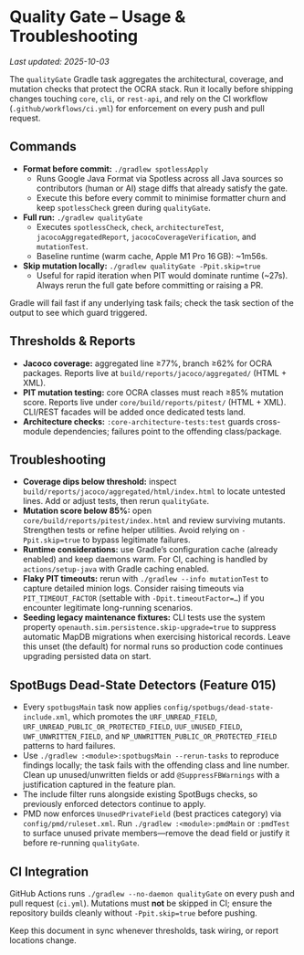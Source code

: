 # Quality Gate – Usage & Troubleshooting

_Last updated: 2025-10-03_

The `qualityGate` Gradle task aggregates the architectural, coverage, and mutation checks that protect the OCRA stack. Run it locally before shipping changes touching `core`, `cli`, or `rest-api`, and rely on the CI workflow (`.github/workflows/ci.yml`) for enforcement on every push and pull request.

## Commands
- **Format before commit:** `./gradlew spotlessApply`
  - Runs Google Java Format via Spotless across all Java sources so contributors (human or AI) stage diffs that already satisfy the gate.
  - Execute this before every commit to minimise formatter churn and keep `spotlessCheck` green during `qualityGate`.
- **Full run:** `./gradlew qualityGate`
  - Executes `spotlessCheck`, `check`, `architectureTest`, `jacocoAggregatedReport`, `jacocoCoverageVerification`, and `mutationTest`.
  - Baseline runtime (warm cache, Apple M1 Pro 16 GB): ~1m56s.
- **Skip mutation locally:** `./gradlew qualityGate -Ppit.skip=true`
  - Useful for rapid iteration when PIT would dominate runtime (~27s). Always rerun the full gate before committing or raising a PR.

Gradle will fail fast if any underlying task fails; check the task section of the output to see which guard triggered.

## Thresholds & Reports
- **Jacoco coverage:** aggregated line ≥77%, branch ≥62% for OCRA packages. Reports live at `build/reports/jacoco/aggregated/` (HTML + XML).
- **PIT mutation testing:** core OCRA classes must reach ≥85% mutation score. Reports live under `core/build/reports/pitest/` (HTML + XML). CLI/REST facades will be added once dedicated tests land.
- **Architecture checks:** `:core-architecture-tests:test` guards cross-module dependencies; failures point to the offending class/package.

## Troubleshooting
- **Coverage dips below threshold:** inspect `build/reports/jacoco/aggregated/html/index.html` to locate untested lines. Add or adjust tests, then rerun `qualityGate`.
- **Mutation score below 85%:** open `core/build/reports/pitest/index.html` and review surviving mutants. Strengthen tests or refine helper utilities. Avoid relying on `-Ppit.skip=true` to bypass legitimate failures.
- **Runtime considerations:** use Gradle’s configuration cache (already enabled) and keep daemons warm. For CI, caching is handled by `actions/setup-java` with Gradle caching enabled.
- **Flaky PIT timeouts:** rerun with `./gradlew --info mutationTest` to capture detailed minion logs. Consider raising timeouts via `PIT_TIMEOUT_FACTOR` (settable with `-Dpit.timeoutFactor=…`) if you encounter legitimate long-running scenarios.
- **Seeding legacy maintenance fixtures:** CLI tests use the system property `openauth.sim.persistence.skip-upgrade=true` to suppress automatic MapDB migrations when exercising historical records. Leave this unset (the default) for normal runs so production code continues upgrading persisted data on start.

## SpotBugs Dead-State Detectors (Feature 015)
- Every `spotbugsMain` task now applies `config/spotbugs/dead-state-include.xml`, which promotes the `URF_UNREAD_FIELD`, `URF_UNREAD_PUBLIC_OR_PROTECTED_FIELD`, `UUF_UNUSED_FIELD`, `UWF_UNWRITTEN_FIELD`, and `NP_UNWRITTEN_PUBLIC_OR_PROTECTED_FIELD` patterns to hard failures.
- Use `./gradlew :<module>:spotbugsMain --rerun-tasks` to reproduce findings locally; the task fails with the offending class and line number. Clean up unused/unwritten fields or add `@SuppressFBWarnings` with a justification captured in the feature plan.
- The include filter runs alongside existing SpotBugs checks, so previously enforced detectors continue to apply.
- PMD now enforces `UnusedPrivateField` (best practices category) via `config/pmd/ruleset.xml`. Run `./gradlew :<module>:pmdMain` or `:pmdTest` to surface unused private members—remove the dead field or justify it before re-running `qualityGate`.

## CI Integration
GitHub Actions runs `./gradlew --no-daemon qualityGate` on every push and pull request (`ci.yml`). Mutations must **not** be skipped in CI; ensure the repository builds cleanly without `-Ppit.skip=true` before pushing.

Keep this document in sync whenever thresholds, task wiring, or report locations change.
